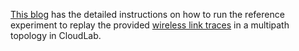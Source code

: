 [This blog](https://witestlab.poly.edu/blog/emulating-multipath-wireless/) has the detailed instructions on how to run the reference experiment to replay the provided [wireless link traces](Traces) in a multipath topology in CloudLab.

